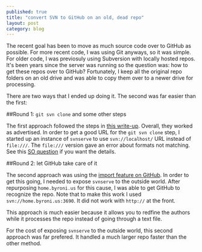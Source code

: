 ```yaml
---
published: true
title: "convert SVN to GitHub on an old, dead repo"
layout: post
category: blog
---
```



The recent goal has been to move as much source code over to GitHub as possible.  For more recent code, I was using Git anyways, so it was simple.  For older code, I was previosuly using Subversion with locally hosted repos.  It's been years since the server was running so the question was: how to get these repos over to GitHub?  Fortunately, I keep all the original repo folders on an old drive and was able to copy them over to a newer drive for processing.

There are two ways that I ended up doing it.  The second was far easier than the first:

##Round 1: `git svn clone` and some other steps

The first approach followed the steps in [this write-up](http://john.albin.net/git/convert-subversion-to-git).  Overall, they worked as advertised.  In order to get a good URL for the `git svn clone` step, I started up an instance of `svnserve` to use `svn://localhost/` URL instead of `file:///`.  The `file:///` version gave an error about formats not matching.  See this [SO question](http://stackoverflow.com/questions/5113170/git-svn-is-unable-to-fetch-from-svn-repository) if you want the details.

##Round 2: let GitHub take care of it

The second approach was using the [import feature on GitHub](https://import.github.com/new).  In order to get this going, I needed to expose `svnserve` to the outside world.  After repurposing `home.byroni.us` for this cause, I was able to get GitHub to recognize the repo.  Note that to make this work I used `svn://home.byroni.us:3690`.  It did not work with `http://` at the front.

This approach is much easier because it allows you to redfine the authors while it processes the repo instead of going through a text file.

For the cost of exposing `svnserve` to the outside world, this second approach was far prefered.  It handled a much larger repo faster than the other method.
